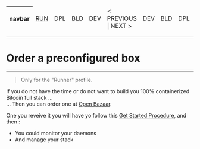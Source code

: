 <table>
    <thead>
        <tr>
            <th>navbar</th>
            <td><A href="https://github.com/babonet13/HostYourNode/blob/master/HowTo/OrderPreconfiguredBox.md">RUN</A></td>
            <td>DPL</td>
            <td>BLD</td>
            <td>DEV</td>
            <td>< PREVIOUS | NEXT ></td>
            <td>DEV</td>
            <td>BLD</td>
            <td>DPL</td>
            <td><A href="https://github.com/babonet13/HostYourNode/tree/master/HowTo/6_MonitorDaemons">RUN</A></td>
            <th><A href="https://github.com/babonet13/HostYourNode/blob/master/Who/Profiles.md">profiles</A></th>
        </tr>
    </thead>
</table>

---
# Order a preconfigured box
---
> Only for the "Runner" profile.

If you do not have the time or do not want to build you 100% containerized Bitcoin full stack ...   
... Then you can order one at <A href="http://bit.ly/2DOj69o">Open Bazaar</A>.

One you reveive it you will have yo follow this <A href="http://bit.ly/2P5y78f">Get Started Procedure</A>, and then :
* You could monitor your daemons
* And manage your stack

